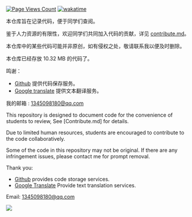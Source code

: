 [![Page Views Count](https://badges.toozhao.com/badges/01J4B8QBE2VTNQ82K66N017CNH/green.svg)](https://badges.toozhao.com/stats/01J4B8QBE2VTNQ82K66N017CNH) [![wakatime](https://wakatime.com/badge/github/zjx-kimi/OI.svg)](https://wakatime.com/badge/github/zjx-kimi/OI)

本仓库旨在记录代码，便于同学们查阅。

鉴于人力资源的有限性，欢迎同学们共同加入代码的贡献，详见 [contribute.md](contribute.md)。

本仓库中的某些代码可能并非原创，如有侵权之处，敬请联系我以便及时删除。 


本仓库已经存放 10.32 MB 的代码了。

鸣谢：
- [Github](https://github.com) 提供代码保存服务。
- [Google translate](https://translate.google.com/) 提供文本翻译服务。

我的邮箱 : <1345098180@qq.com>

This repository is designed to document code for the convenience of students to review, See [Contribute.md] for details.

Due to limited human resources, students are encouraged to contribute to the code collaboratively.

Some of the code in this repository may not be original. If there are any infringement issues, please contact me for prompt removal.

Thank you:
- [Github](https://github.com) provides code storage services.
- [Google Translate](https://translate.google.com/) Provide text translation services.

Email: <1345098180@qq.com>


[![](https://contrib.rocks/image?repo=zjx-kimi/OI)](https://github.com/zjx-kimi/OI/graphs/contributors)
